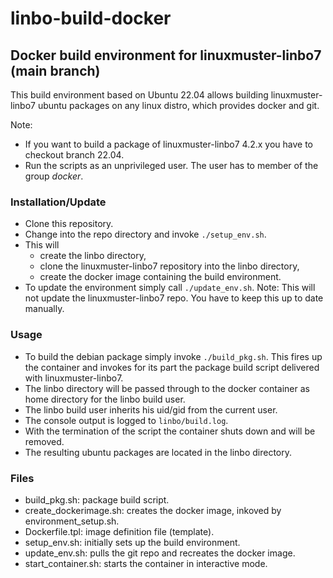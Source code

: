 # linbo-build-docker

## Docker build environment for linuxmuster-linbo7 (main branch)

This build environment based on Ubuntu 22.04 allows building linuxmuster-linbo7 ubuntu packages on any linux distro, which provides docker and git.

Note:
- If you want to build a package of linuxmuster-linbo7 4.2.x you have to checkout branch 22.04.
- Run the scripts as an unprivileged user. The user has to member of the group _docker_.

### Installation/Update
- Clone this repository.
- Change into the repo directory and invoke `./setup_env.sh`.
- This will
  - create the linbo directory,
  - clone the linuxmuster-linbo7 repository into the linbo directory,
  - create the docker image containing the build environment.
- To update the environment simply call `./update_env.sh`. Note: This will not update the linuxmuster-linbo7 repo. You have to keep this up to date manually.

### Usage
- To build the debian package simply invoke `./build_pkg.sh`. This fires up the container and invokes for its part the package build script delivered with linuxmuster-linbo7.
- The linbo directory will be passed through to the docker container as home directory for the linbo build user.
- The linbo build user inherits his uid/gid from the current user.
- The console output is logged to `linbo/build.log`.
- With the termination of the script the container shuts down and will be removed.
- The resulting ubuntu packages are located in the linbo directory.

### Files
- build_pkg.sh: package build script.
- create_dockerimage.sh: creates the docker image, inkoved by environment_setup.sh.
- Dockerfile.tpl: image definition file (template).
- setup_env.sh: initially sets up the build environment.
- update_env.sh: pulls the git repo and recreates the docker image.
- start_container.sh: starts the container in interactive mode.
